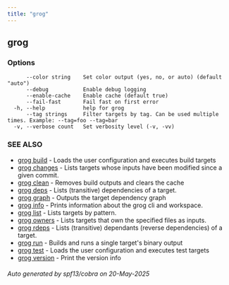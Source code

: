 ```yaml
---
title: "grog"
---
```


## grog

### Options

```
      --color string    Set color output (yes, no, or auto) (default "auto")
      --debug           Enable debug logging
      --enable-cache    Enable cache (default true)
      --fail-fast       Fail fast on first error
  -h, --help            help for grog
      --tag strings     Filter targets by tag. Can be used multiple times. Example: --tag=foo --tag=bar
  -v, --verbose count   Set verbosity level (-v, -vv)
```

### SEE ALSO

- [grog build](/reference/cli/grog_build/) - Loads the user configuration and executes build targets
- [grog changes](/reference/cli/grog_changes/) - Lists targets whose inputs have been modified since a given commit.
- [grog clean](/reference/cli/grog_clean/) - Removes build outputs and clears the cache
- [grog deps](/reference/cli/grog_deps/) - Lists (transitive) dependencies of a target.
- [grog graph](/reference/cli/grog_graph/) - Outputs the target dependency graph
- [grog info](/reference/cli/grog_info/) - Prints information about the grog cli and workspace.
- [grog list](/reference/cli/grog_list/) - Lists targets by pattern.
- [grog owners](/reference/cli/grog_owners/) - Lists targets that own the specified files as inputs.
- [grog rdeps](/reference/cli/grog_rdeps/) - Lists (transitive) dependants (reverse dependencies) of a target.
- [grog run](/reference/cli/grog_run/) - Builds and runs a single target's binary output
- [grog test](/reference/cli/grog_test/) - Loads the user configuration and executes test targets
- [grog version](/reference/cli/grog_version/) - Print the version info

###### Auto generated by spf13/cobra on 20-May-2025
